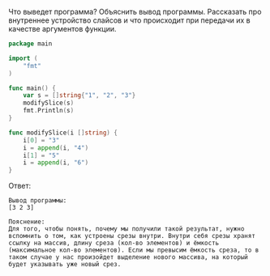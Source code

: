 Что выведет программа? Объяснить вывод программы. Рассказать про внутреннее устройство слайсов и что происходит при передачи их в качестве аргументов функции.

```go
package main

import (
	"fmt"
)

func main() {
	var s = []string{"1", "2", "3"}
	modifySlice(s)
	fmt.Println(s)
}

func modifySlice(i []string) {
	i[0] = "3"
	i = append(i, "4")
	i[1] = "5"
	i = append(i, "6")
}
```

Ответ:
```
Вывод программы:
[3 2 3]

Пояснение:
Для того, чтобы понять, почему мы получили такой результат, нужно вспомнить о том, как устроены срезы внутри. Внутри себя срезы хранят ссылку на массив, длину среза (кол-во элементов) и ёмкость (максимальное кол-во элементов). Если мы превысим ёмкость среза, то в таком случае у нас произойдет выделение нового массива, на который будет указывать уже новый срез.

```
